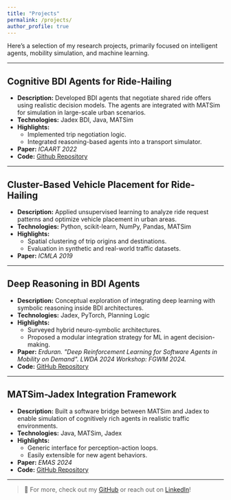 ```yaml
---
title: "Projects"
permalink: /projects/
author_profile: true
---
```

Here’s a selection of my research projects, primarily focused on intelligent agents, mobility simulation, and machine learning.

---

## Cognitive BDI Agents for Ride-Hailing

- **Description:** Developed BDI agents that negotiate shared ride offers using realistic decision models. The agents are integrated with MATSim for simulation in large-scale urban scenarios.
- **Technologies:** Jadex BDI, Java, MATSim
- **Highlights:**
  - Implemented trip negotiation logic.
  - Integrated reasoning-based agents into a transport simulator.
- **Paper:** *ICAART 2022*  
- **Code:** [Github Repository](https://github.com/oemer95/ees)

---

## Cluster-Based Vehicle Placement for Ride-Hailing

- **Description:** Applied unsupervised learning to analyze ride request patterns and optimize vehicle placement in urban areas.
- **Technologies:** Python, scikit-learn, NumPy, Pandas, MATSim
- **Highlights:**
  - Spatial clustering of trip origins and destinations.
  - Evaluation in synthetic and real-world traffic datasets.
- **Paper:** *ICMLA 2019*  

---

## Deep Reasoning in BDI Agents

- **Description:** Conceptual exploration of integrating deep learning with symbolic reasoning inside BDI architectures.
- **Technologies:** Jadex, PyTorch, Planning Logic
- **Highlights:**
  - Surveyed hybrid neuro-symbolic architectures.
  - Proposed a modular integration strategy for ML in agent decision-making.
- **Paper:** *Erduran. "Deep Reinforcement Learning for Software Agents in Mobility on Demand". LWDA 2024 Workshop: FGWM 2024.* 
- **Code:** [GitHub Repository](https://github.com/oemer95/Jadex-DJL)

---

## MATSim-Jadex Integration Framework

- **Description:** Built a software bridge between MATSim and Jadex to enable simulation of cognitively rich agents in realistic traffic environments.
- **Technologies:** Java, MATSim, Jadex
- **Highlights:**
  - Generic interface for perception-action loops.
  - Easily extensible for new agent behaviors.
- **Paper:** *EMAS 2024* 
- **Code:** [GitHub Repository](https://github.com/oemer95/ees/tree/emas24)

---

> 🔗 For more, check out my [GitHub](https://github.com/oemer95) or reach out on [LinkedIn](https://www.linkedin.com/in/oemer-erduran/)!
